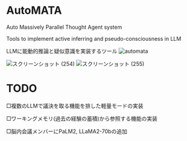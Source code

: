 # AutoMATA
Auto Massively Parallel Thought Agent system

Tools to implement active inferring and pseudo-consciousness in LLM

LLMに能動的推論と疑似意識を実装するツール
![automata](https://github.com/sudy-super/AutoMATA/assets/128252727/644fd848-276f-4dfd-9044-1ecaada5d178)


![スクリーンショット (254)](https://github.com/sudy-super/AutoMATA/assets/128252727/3fe8a618-a719-46d0-b059-769e1917ac59)
![スクリーンショット (255)](https://github.com/sudy-super/AutoMATA/assets/128252727/2a05bb62-bccc-4181-8d93-0d79dade2744)

# TODO

□複数のLLMで議決を取る機能を排した軽量モードの実装

□ワーキングメモリ(過去の経験の蓄積)から参照する機能の実装

□脳内会議メンバーにPaLM2, LLaMA2-70bの追加
